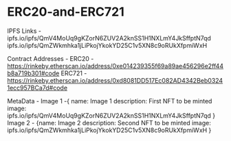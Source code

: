 # ERC20-and-ERC721

IPFS Links - ipfs.io/ipfs/QmV4MoUq9gKZorN6ZUV2A2knSS1H1NXLmY4JkSffptN7qd
             ipfs.io/ipfs/QmZWkmhka1jLiPkojYkokYD25C1v5XN8c9oRUkXfpmiWxH


Contract Addresses - ERC20 - https://rinkeby.etherscan.io/address/0xe014239355f69a89ae456296e2ff44b8a719b301#code
                     ERC721 - https://rinkeby.etherscan.io/address/0xd8081DD517Ec082AD4342Beb03241ecc957BCa7d#code
                     


MetaData - Image 1 -{ name: Image 1
                      description: First NFT to be minted
                      image: ipfs.io/ipfs/QmV4MoUq9gKZorN6ZUV2A2knSS1H1NXLmY4JkSffptN7qd
                      }
           Image 2 - {name: Image 2
                      description: Second NFT to be minted
                      image: ipfs.io/ipfs/QmZWkmhka1jLiPkojYkokYD25C1v5XN8c9oRUkXfpmiWxH
                      }
                      

